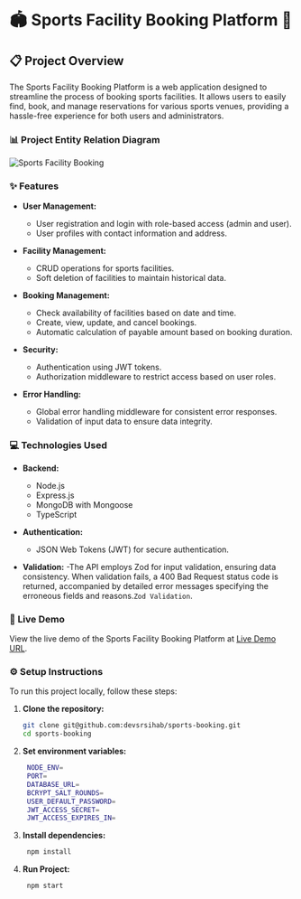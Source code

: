 # 🏟️ Sports Facility Booking Platform 📅


## 📋 Project Overview

The Sports Facility Booking Platform is a web application designed to streamline the process of booking sports facilities. It allows users to easily find, book, and manage reservations for various sports venues, providing a hassle-free experience for both users and administrators.

### 📊 Project Entity Relation Diagram
![Sports Facility Booking](https://i.ibb.co/L05Lq9H/PH-L2-Assignment-3.png)

### ✨ Features

- **User Management:**
  - User registration and login with role-based access (admin and user).
  - User profiles with contact information and address.

- **Facility Management:**
  - CRUD operations for sports facilities.
  - Soft deletion of facilities to maintain historical data.

- **Booking Management:**
  - Check availability of facilities based on date and time.
  - Create, view, update, and cancel bookings.
  - Automatic calculation of payable amount based on booking duration.

- **Security:**
  - Authentication using JWT tokens.
  - Authorization middleware to restrict access based on user roles.

- **Error Handling:**
  - Global error handling middleware for consistent error responses.
  - Validation of input data to ensure data integrity.

### 💻 Technologies Used

- **Backend:**
  - Node.js
  - Express.js
  - MongoDB with Mongoose
  - TypeScript

- **Authentication:**
  - JSON Web Tokens (JWT) for secure authentication.

- **Validation:**
  -The API employs Zod for input validation, ensuring data consistency. When validation fails, a 400 Bad Request status code is returned, accompanied by detailed error messages specifying the erroneous fields and reasons.`Zod Validation`.

### 🚀 Live Demo

View the live demo of the Sports Facility Booking Platform at [Live Demo URL](https://your-live-demo-url.com).

### ⚙️ Setup Instructions

To run this project locally, follow these steps:

1. **Clone the repository:**

   ```bash
   git clone git@github.com:devsrsihab/sports-booking.git
   cd sports-booking

2. **Set environment variables:**

   ```bash
    NODE_ENV=
    PORT=
    DATABASE_URL=
    BCRYPT_SALT_ROUNDS=
    USER_DEFAULT_PASSWORD=
    JWT_ACCESS_SECRET=
    JWT_ACCESS_EXPIRES_IN=

3. **Install dependencies:**

   ```bash
    npm install

4. **Run Project:**

   ```bash
    npm start
